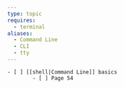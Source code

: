 ```yaml
---
type: topic
requires:
  - terminal
aliases:
  - Command Line
  - CLI
  - tty
---
```

	- [ ] [[shell|Command Line]] basics
			- [ ] Page 54